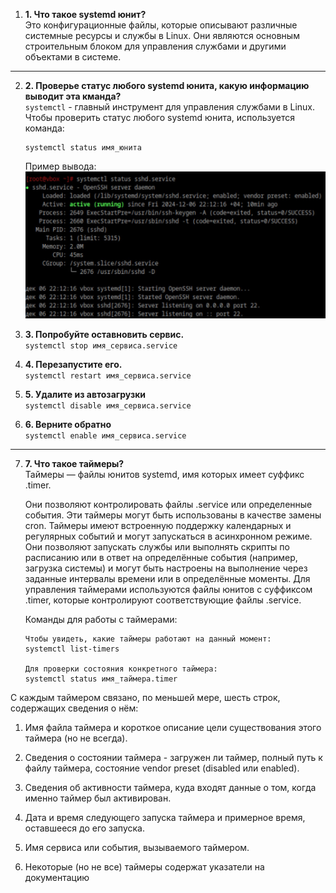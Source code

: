 1. **1. Что такое systemd юнит?**  
Это конфигурационные файлы, которые описывают различные системные ресурсы и службы в Linux. Они являются основным строительным блоком для управления службами и другими объектами в системе.

---

2. **2. Проверье статус любого systemd юнита, какую информацию выводит эта кманда?**  
    `systemctl` - главный инструмент для управления службами в Linux. Чтобы проверить статус любого systemd юнита, используется команда:
    ```
    systemctl status имя_юнита
    ```
    Пример вывода:  
![alt text](photo_2024-12-06_22-26-00.jpg)

3. **3. Попробуйте оставновить сервис.**  
`systemctl stop имя_сервиса.service`

4. **4. Перезапустите его.**  
`systemctl restart имя_сервиса.service`

5. **5. Удалите из автозагрузки**  
`systemctl disable имя_сервиса.service`

6. **6. Верните обратно**  
`systemctl enable имя_сервиса.service`

---

7. **7. Что такое таймеры?**  
    Таймеры — файлы юнитов systemd, имя которых имеет суффикс .timer.

    Они позволяют контролировать файлы .service или определенные события. Эти таймеры могут быть использованы в качестве замены cron. Таймеры имеют встроенную поддержку календарных и регулярных событий и могут запускаться в асинхронном режиме. Они позволяют запускать службы или выполнять скрипты по расписанию или в ответ на определённые события (например, загрузка системы) и могут быть настроены на выполнение через заданные интервалы времени или в определённые моменты. Для управления таймерами используются файлы юнитов с суффиксом .timer, которые контролируют соответствующие файлы .service.  

    Команды для работы с таймерами:  
    ```
    Чтобы увидеть, какие таймеры работают на данный момент:
    systemctl list-timers

    Для проверки состояния конкретного таймера:
    systemctl status имя_таймера.timer
    ```
С каждым таймером связано, по меньшей мере, шесть строк, содержащих сведения о нём:

1) Имя файла таймера и короткое описание цели существования этого таймера (но не всегда).

2) Сведения о состоянии таймера - загружен ли таймер, полный путь к файлу таймера, состояние vendor preset (disabled или enabled).

3) Сведения об активности таймера, куда входят данные о том, когда именно таймер был активирован.

4) Дата и время следующего запуска таймера и примерное время, оставшееся до его запуска.

5) Имя сервиса или события, вызываемого таймером.

6) Некоторые (но не все) таймеры содержат указатели на документацию
